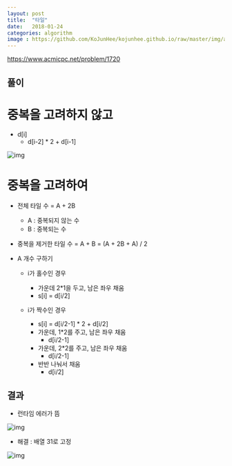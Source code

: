 ```yaml
---
layout: post
title:  "타일"
date:   2018-01-24
categories: algorithm
image : https://github.com/KoJunHee/kojunhee.github.io/raw/master/img/algorithm.png
---
```


<https://www.acmicpc.net/problem/1720>

## 풀이

# 중복을 고려하지 않고

- d[i]
	- d[i-2] * 2 + d[i-1]

![img](https://github.com/KoJunHee/kojunhee.github.io/raw/master/img/picture.png)

# 중복을 고려하여

- 전체 타일 수 = A + 2B 
	- A : 중복되지 않는 수
	- B : 중복되는 수
- 중복을 제거한 타일 수 = A + B = (A + 2B + A) / 2

- A 개수 구하기
	- i가 홀수인 경우 
		- 가운데 2*1을 두고, 남은 좌우 채움
		- s[i] = d[i/2]

	- i가 짝수인 경우
		- s[i] = d[i/2-1] * 2 + d[i/2]
		- 가운데, 1*2를 주고, 남은 좌우 채움
			- d[i/2-1]
		- 가운데, 2*2를 주고, 남은 좌우 채움
			- d[i/2-1]
		- 반반 나눠서 채움
			- d[i/2]

## 결과 

- 런타임 에러가 뜸

![img](https://github.com/KoJunHee/kojunhee.github.io/raw/master/img/error.png)

- 해결 : 배열 31로 고정

![img](https://github.com/KoJunHee/kojunhee.github.io/raw/master/img/solve.png) 
